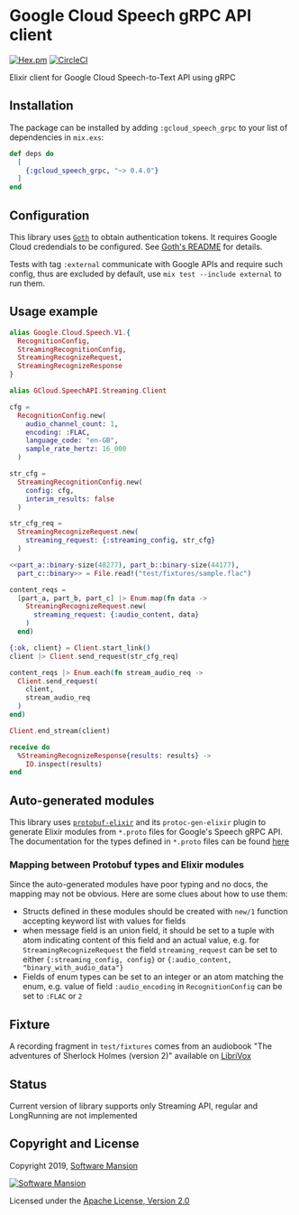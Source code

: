 # Google Cloud Speech gRPC API client

[![Hex.pm](https://img.shields.io/hexpm/v/gcloud_speech_grpc.svg)](https://hex.pm/packages/gcloud_speech_grpc)
[![CircleCI](https://circleci.com/gh/SoftwareMansion/elixir-gcloud-speech-grpc.svg?style=svg)](https://circleci.com/gh/SoftwareMansion/elixir-gcloud-speech-grpc)

Elixir client for Google Cloud Speech-to-Text API using gRPC

## Installation

The package can be installed by adding `:gcloud_speech_grpc` to your list of dependencies in `mix.exs`:

```elixir
def deps do
  [
    {:gcloud_speech_grpc, "~> 0.4.0"}
  ]
end
```

## Configuration

This library uses [`Goth`](https://github.com/peburrows/goth) to obtain authentication tokens. It requires Google Cloud credendials to be configured. See [Goth's README](https://github.com/peburrows/goth#installation) for details.

Tests with tag `:external` communicate with Google APIs and require such config, thus are
excluded by default, use `mix test --include external` to run them.

## Usage example

```elixir
alias Google.Cloud.Speech.V1.{
  RecognitionConfig,
  StreamingRecognitionConfig,
  StreamingRecognizeRequest,
  StreamingRecognizeResponse
}

alias GCloud.SpeechAPI.Streaming.Client

cfg =
  RecognitionConfig.new(
    audio_channel_count: 1,
    encoding: :FLAC,
    language_code: "en-GB",
    sample_rate_hertz: 16_000
  )

str_cfg =
  StreamingRecognitionConfig.new(
    config: cfg,
    interim_results: false
  )

str_cfg_req =
  StreamingRecognizeRequest.new(
    streaming_request: {:streaming_config, str_cfg}
  )

<<part_a::binary-size(48277), part_b::binary-size(44177),
  part_c::binary>> = File.read!("test/fixtures/sample.flac")

content_reqs =
  [part_a, part_b, part_c] |> Enum.map(fn data ->
    StreamingRecognizeRequest.new(
      streaming_request: {:audio_content, data}
    )
  end)

{:ok, client} = Client.start_link()
client |> Client.send_request(str_cfg_req)

content_reqs |> Enum.each(fn stream_audio_req ->
  Client.send_request(
    client,
    stream_audio_req
  )
end)

Client.end_stream(client)

receive do
  %StreamingRecognizeResponse{results: results} ->
    IO.inspect(results)
end
```

## Auto-generated modules

This library uses [`protobuf-elixir`](https://github.com/tony612/protobuf-elixir) and its `protoc-gen-elixir` plugin to generate Elixir modules from `*.proto` files for Google's Speech gRPC API. The documentation for the types defined in `*.proto` files can be found [here](https://cloud.google.com/speech-to-text/docs/reference/rpc/google.cloud.speech.v1)

### Mapping between Protobuf types and Elixir modules

Since the auto-generated modules have poor typing and no docs, the mapping may not be obvious. Here are some clues about how to use them:

* Structs defined in these modules should be created with `new/1` function accepting keyword list with values for fields
* when message field is an union field, it should be set to a tuple with atom indicating content of this field and an actual value, e.g. for `StreamingRecognizeRequest` the field `streaming_request` can be set to either `{:streaming_config, config}` or `{:audio_content, "binary_with_audio_data"}`
* Fields of enum types can be set to an integer or an atom matching the enum, e.g. value of field `:audio_encoding` in `RecognitionConfig` can be set to `:FLAC` or `2`

## Fixture

A recording fragment in `test/fixtures` comes from an audiobook
"The adventures of Sherlock Holmes (version 2)" available on [LibriVox](https://librivox.org/the-adventures-of-sherlock-holmes-by-sir-arthur-conan-doyle/)

## Status

Current version of library supports only Streaming API, regular and LongRunning are not implemented

## Copyright and License

Copyright 2019, [Software Mansion](https://swmansion.com/?utm_source=git&utm_medium=readme&utm_campaign=elixir-gcloud-speech-to-text)

[![Software Mansion](https://membraneframework.github.io/static/logo/swm_logo_readme.png)](https://swmansion.com/?utm_source=git&utm_medium=readme&utm_campaign=elixir-gcloud-speech-to-text)

Licensed under the [Apache License, Version 2.0](LICENSE)
